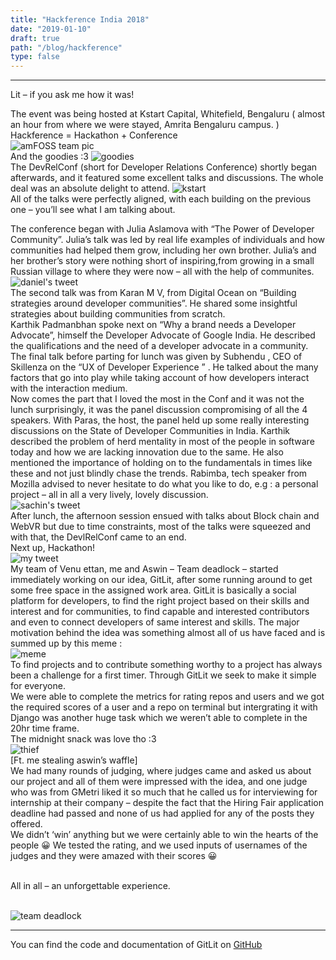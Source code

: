 ```yaml
---
title: "Hackference India 2018"
date: "2019-01-10"
draft: true
path: "/blog/hackference"
type: false
---
```


***

Lit – if you ask me how it was! <br> 

The event was being hosted at Kstart Capital, Whitefield, Bengaluru ( almost an hour from where we were stayed,  Amrita Bengaluru campus. ) <br>
Hackference  = Hackathon + Conference
<br>
<img src="https://lh3.googleusercontent.com/MbEZJ8HCVuP6pfhlY0ftphg_ppg8uM1cPr1uobZk3vvIPEZwJbl9IvsjTnqkvM0th6juNJQ9xRfCAUIcTf77VMEPbSFpbGWgVsHhtcO18FqlNMGLh0LB19KHXvd1D1id06EBRDadyTiOsGiL0nMyeS3IHpt0zu32v76i9Q9O0uVitObMFilnuAFMMSE1hdDO18-rAcTKkImV-fEDiMZHnjYaeToQVYCmxzYj2f_Yp2d0jlreVzZfYVRH1Ta8PslEEqhmh8xCFieqzmTWYZe7V9YYEnKyyNS5Lm1I3ILKeuFFcPPB1tIidv_7wUekKK1GDFIm0BTzu3PNJvmaj3CWrrJ8VNhbR2M3TIbpKmLxcteLNHZYrIoLkhE8iSjHZOVQrA-wErxT2gTUtOAeO5LkNxVbUmDrBzwcdhVil0dwu-_lb6UU9-2fwDHm2wYoOQu1Wq17rdNxvlkRveTThNs8Bn2x2lzYsqBbDx9pKHWZckOLxpFUAS9yNEhmKD_y5yfbWXfvAGbAc1g1N3TlTw4a8PlADcb5klyr3_ZRskkcYlRPG9CcyOEIIvsX8Le0jx_EcPJEbf5usg9cIlphKnkP-gimbu03R6Qyf8UnuXEP64SnPal4fHdlmrK9R2VjHvA-QqX3PIfJ90U6Tbyu52cK8fX7xX4YaQ9TQYOSHcMOOhlq4ZOrsJ5JqDoK9VYzI2tOHYUx08STzgGUUkbWg2I8baiR=w633-h475-no" alt="amFOSS team pic">
<br>
And the goodies :3
<img src="https://lh3.googleusercontent.com/8TqhSVZYEAA-yzZJUvyBFikNbDYKbqwTc5hX1LfR30qDhjTwD3hqq7hfl81uIbqSQdczyxeFuEty375CSB_nth1kSQfLhorPBdlMJKaxDhlnZW3GlEGv8ksPxyJ0Zs4z4k_8ImLby34cSEkeLVo6kzPyV4fjeeJLxMUsG8L5yCLpE-M--WN_0oSB9hj77gvKqfyFNiUfgNGKPPuTEK5yAspeWFvxLw-Oll1ppsqDWiwJJgRFP4lHERI7cuT2m5-c6J_Mwc21Ay1Kd0tMOMc2wtDukOFupT8V9-kchrRn3_bUwn4Zvg4DXRat4oqoRxD105KxR3y3lfHDeCmPtmORWLiE4SCk_PlOxL3nD8WwqKSzFwQBezZbGPB9HlclibYQHGO-VXVlhtuGnxaEEazfuWYeBiBEZw0w6xEgfvYbQEHjZgpAbFPIFj-HOxflbwGzKUYZXCYHopPff1kUPJJo271BTMA0Xq8dQ7W7uw7YY59SZPJgZ3oNRNHt5agNEhpKCKdNldYPcNldVbRfob8moz3pKHWED9tyN550jZcCgBTmOFQNY-phSyFe9ptaHNT8uhLw5aUntswFw7EWV7YW0kD9kFPa_HXege9Ht4TBMDsLs3ZhMDev8GmLOgHrhEF7JJHaKil7qRZudnkFHA4H51EV0WT494x7cBoM-5t-aIwG81NWUFlIDkN5wqRKcD1I3q9Dgkzq8BnGw4cVQTdftOCy=w475-h633-no" alt="goodies">
<br>
The DevRelConf (short for Developer Relations Conference) shortly began afterwards, and it featured some excellent talks and discussions. The whole deal was an absolute delight to attend.
<img src="https://lh3.googleusercontent.com/6CL5jzbCpwTRmCtZiSLXEmwixS3R6JZAc5dJCJ2ZM01BkwvsPfvkZx4_usMhalzb0l3xTnFc4vTWpfxCXP4Ysj1jWK85uDV7da8o94U2TYE4Aezc_zajQQlghwBlv2I1cogHV4xfaocSnyuQeK3fAp8hpkoM1rcIqAlRMiHXDNRgvHhGf339AriNnVIHVqORoZ4Qb-3E5J4YzJaFkCgk-pQbl4ytnMKhxFg6Krm7CM4R79xXgiG8FDCzizc6xWvMEfr6bc-IguMpPaZFCZDi8GrxnNFRDinHvKFjMj09Ap7zaWqqQG2xS1SsHAbVewFdg2klxu-wBFy0GhUscJbUd19HYN14tv0sM8X9d5Kat2pszR_tmV5cl2N26KeEfRP_ctgk09F_Cs06EYY4yE2G16pjEPIWQxvsd4Q2jkUpuLZviPbnjL-iuwcwvPaezazUBgJgc94f6u-EUKlo166bk3dHoP2bwtx-Jm5IAYXh4pkwwYX5e0eGcNeb2nT3mlqhERRfXGd_XiEAzHMZgeD8PZ2OJHzDkFX-lntoSPyhXfmwvYsi3lCqBJ0dWGTZMXblNk7ZGfYtvQu2XoSixwke3-LyPJReraZ4AwRnnRslTZtWBj2UgSIdhLBHJt8GnCy0lX10qXntCTcjcz3rD-2lqcn0OxA6Dk0gpFvDm11tEdF9fF7XXlpMmHKBITF2ZoTXQEybDYi9iL3IsD2IeGeJnzaB=w844-h633-no" alt="kstart"> 
<br>
All of the talks were perfectly aligned, with each building on the previous one – you’ll see what I am talking about. <br>

The conference began with Julia Aslamova with “The Power of Developer Community”. Julia’s talk was led by real life examples of individuals and how communities had helped them grow, including her own brother. Julia’s and her brother’s story were nothing short of inspiring,from growing in a small Russian village to where they were now – all with the help of communites. <br> 
<img src="https://lh3.googleusercontent.com/6-iOxc9AKOTB1Jsc6KjZkbKK5X50LJZUWk1amumskvFlSYwwbIrcupRG6RorV2RS95eKNpAWht1ann4h7wEvHZc_QkY-UjSkJYpai5Vvw9lbq8uPRhNgR4v0Gguz0Wne9sXWC8UKKssH5bCqpJ-QGNYDKXDdYQUtEqCJWU3SmjQJSKEHsxocdq_trVi51Vq2H4Ybm40j0tPe1B8MPJxZBMueSPR1fYQBfumS9EXIEThqn3RVqUnfSU0lMd55bBP2O4wQ2wjXsUkBgqp6yJZ0IfMwbM4KCYPg2XnBvM5AbwDkDmgHZLWovB1JhBEskbvWW7kHTeSJ2vl1T0XsvqwUuQRbHEmzTQ0tnpEAv-a6zX7hgIbL-kaFIiEEIDv1JAUmYeftYIlTSRSszxGXzF0KmmwvIl0FAp1cnb8w3Ym150DHxbnVJAnDe94YIMbe3QYbY3Dx6kJ4myaWc6FNQsSH7m8dOwpZr_w3XTh-dxAm0jJe0dVjMY_RnW0cdzizzdDUXTxb5FFpiS7Wqyjjwptc1RYUlAfq7esqfeUMSQH6XUTEnIo6j1_4yZX1XOQZ_3iZrvGa5Zcfe5mVneXCUOQXtHakpK1SW_HzenZk2YMtfLjgBZfXpfcMD3uEJ7L9XwE-qKWdVk2wIpVc2tK9_wWJMP0icwKxYPBF_cWFwbBNNoKHbxj-hDKTsoS63YpL4KzyFgqWbUPKoadFus_4nkjiscyi=w619-h232-no" alt="daniel's tweet">
<br>
The second talk was from Karan M V, from Digital Ocean on “Building strategies around developer communities”. He shared some insightful strategies about building communities from scratch.
<br>
Karthik Padmanbhan spoke next on “Why a brand needs a Developer Advocate”, himself the Developer Advocate of Google India. He described the qualifications and the need of a developer advocate in a community.
<br>
The final talk before parting for lunch was given by Subhendu , CEO of Skillenza on the “UX of Developer Experience ” . He talked about the many factors that go into play while taking account of how developers interact with the interaction medium.
<br>
Now comes the part that I loved the most in the Conf and it was not the lunch surprisingly, it was the panel discussion compromising of all the 4 speakers. With Paras, the host, the panel held up some really interesting discussions on the State of Developer Communities in India. Karthik described the problem of herd mentality in most of the people in software today and how we are lacking innovation due to the same. He also mentioned the importance of holding on to the fundamentals in times like these and not just blindly chase the trends. Rabimba, tech speaker from Mozilla advised to never hesitate to do what you like to do, e.g : a personal project – all in all a very lively, lovely discussion.<br>
<img src="https://lh3.googleusercontent.com/dcHtry54xkWY8NaH2xrX53TcPwU_oQrP01gUBgNtue_EZZISfXPa5IY2ebhrxZSBAXAx4CuMUWmrkNvw-SMtOpNvf5u5aV7G6n_ZlA2tapS-MYfzKYUtuBnyXs3EmCY6biqF0QPUVIMLkSx_YmDLGTdQk9hEon-3O87sN7GMPEDroLRPF6EA-e61f4k4_qwaZIo_2Qh2WajZFlU3_Bg7iMcFxVzRpdkESFmSJZ59_eW9-7WchbUM5rGCzMsdPJvkBfZvP5FMMeZKWiB03gUKsENvEpc47-xaocLz4YLd5ytF43Vu-eAlPTMMFcVeiAF8MykqgzSdCroYHrhwm1L3TC0pcoPzZpIU8Kw2pGg2KWzqj747vxSoSio-UD6vP4suhIl8tDEYHvo2whwwlxMxcEmqFqfNPNVioiedgoN1L9kwQhUmLYesfKugPhmuk6MhMW1QpOmGitOptGFlZKP_IjdrP4U-yJ2eVlQHW07R_LsvlvZs6LpR1d-ngsVCbT9nxgnYWpuwOzpabwWHKaAfYADR5IfWfoa4d_2lw_xNSh1kY7xgwR1uZwyruG0gKA1KMiRHsAhEMM6oQKdWWe6dSbhpL-KfQUHyMZjEV--0gKc5VrZ3T5_kLr_cvP7U3AiQAAPdEvWeq09iSMpBVNYQgS9qDs9iAG9Rsm69oErUD5E7qhbYBSPreBWSm_pF4v8rf8YCoKOvXlsftJk_rA6EfW51=w494-h604-no" alt="sachin's tweet">
<br>
After lunch, the afternoon session ensued with talks about Block chain and WebVR but due to time constraints, most of the talks were squeezed and with that, the DevlRelConf came to an end.
<br>
Next up, Hackathon! <br>
<img src="https://lh3.googleusercontent.com/qx6IgHB47-m0BHpV1VFdjI7c5rSlBmFXHO7zAKsnlIMg9xie8nPUMIqtaCnJcHA442G2g_XHQnhQSTtcAbwSPMO4Px3TRk9d-2J-uQcfKdqfVkoX1Mo9P66FR0A_jG7R6sX1VPurN2KwZ_tTWSIfrvaTrSe-Hp88ixvXpZHebr2gBwBGbl8uu-VNb6nqgwRqqEcO51u5kzWnb1avHMZifrgsGObNjuCBiIbA-KMNvbeL6QwiVZP27H_iLAAAHqZSI2DGCya5JvGoY2nU7ltQKi4VcuyA2hTK8kqOqtOSFwLEawocIdITm6VhCj5b9RRl0JM4zyAYVRdMbkt-EkIVO2P8GgHLVVf3laQYjoZ-RWkfoRSalGMcL2dMaDAwIFEDOirFy8_EORHp6NBTaJQrcwIwO8bjdogjcFVaDBpGqxhW0Jc8Q7RpUpwIbbDDdhB1JTUitn7bFkXK_KkmRvDcsWQU84ferpSeHi9saKup_ZDMndwVU9T84vHW7_ZEkpdteB5ABXRl2jWnCrOk4FdKHKbGjml7WraLaw-7Sa_Asn-bo-bpzT759zs4LRQq24BB4emfCEGIrXBadLTBaMB0Z4c6KNTCwbZ83TneeKY1-0_0gq2x_YVxYNfKlkVh4uCLBUTlkMspo3FfF3EKWoMRvGJjG4QCB5BgHxgUd2rnH97W29bFVntk1ks7M4ZvGody-CeB_1I8gAMLNVeu1IdXT0q1=w406-h543-no" alt="my tweet">
<br>
My team of Venu ettan, me and Aswin – Team deadlock – started immediately working on our idea, GitLit, after some running around to get some free space in the assigned work area. GitLit is basically a social platform for developers, to find the right project based on their skills and interest and for communities, to find capable and interested contributors and even to connect developers of same interest and skills. The major motivation behind the idea was something almost all of us have faced and is summed up by this meme : <br>
<img src="https://lh3.googleusercontent.com/_YzmLB8bYXxRL8tn4rr6yHsn04f9UA9zgny-LosH8rz_6PloLaMyn0EY-HLzstDMlzqU8QUC3UeLyIyadYnnbkxexvEFUlwDqxGuOSK1E-QNL4EydVziZf1jUrxYKzsxu_SMahaDYykI90wFpldz3fjyNb5bQqX4wYt-4Q0foTqe0zlF9WnycwdrlQ9pT3VVUwptybIqCBJWWw88MAcizTRrah71QJGLQ5jKI-cwiHOaZkno11GoPiMiFkfLbDpMXBrsRRItzylXIw43i49qUUf6eAGA7VwjtF0dUaN8Fls9zDMay2C5FYW08AKfJm7QBqFL08GRXNC5rdIHEvel36rQN8KbkAfNYIDw1GTmcm8KeH6btVVRDTahr8aRnAr9TSwOhy0kMLXF0w_yO8Upwj_tYxNUDgWKJNSJ27LP3obD9cFp1cA-Z-XtxChID71rvBRIJk_SwulW29zouaROcUMxYySGTAtEm-noQ24ohr_yFVICL1hbn-ecQaBv6vSlcut7s6g6ChsBbl-aj4GPHxVdWYolHnaYOK2mMehUGf4IOAw9fdqWRuuE3WrA9984HOaib_wLLl6or9b5bHMA9yrWpA4NH902iaRhF961dlCiqtvCUiz1VUu7bxNhcMA_7RwHqK5IVHmoJdvvYuqGSVnUCfXYUTCRrSvCLKUbYs23p05sVbaq25Z2SgcHg47xdYpJgLpHnru2dR9MDjgmRqMQ=w461-h507-no" alt="meme">
<br>
To find projects and to contribute something worthy to a project has always been a challenge for a first timer. Through GitLit we seek to make it simple for everyone.
<br>
We were able to complete the metrics for rating repos and users and we got the required scores of a user and a repo on terminal but intergrating it with Django was another huge task which we weren’t able to complete in the 20hr time frame.
<br>
The midnight snack was love tho :3
<br>
<img src="https://lh3.googleusercontent.com/diUH53c3BV6jw_1rUyfavSrzfZ5FTdOBMqifuGhGXEAKBD3I4U8e-rASRY0PnHpHhiADo8rPs18F-J6jxawCFFRfGSzSQN7EpzZUFcniVLhKD2IKWQ4xgUiY2ONCPfoYRB142-R9iwDE6iGlp5wEEsQ1QsWJdWvJmBtUtAZx0a8bkWU49AEKvOupmXVk8RBlupWJMg2lfy67nH-LmcIhNZOi-KefA2LB3g__oJNmkhABsWPYQWNXbQEatt0IrsNVkZYHUMj31SBsps4IwFe5BeRD34tbVVlckNvxtDkhwvWOELCdzMFdieyHaasdkQR5rRAB-9byKLcy6NfcDm4dp4UFirftbelzLr-AXhsAymadeey5LcAM0SxQ4zMcLx0o0wSuZR4YJtWVNM9a93YXzc6VI-Ccz0d4ig92gJyrbeY1CEsEfgL9brMh6UqZRoOfWmOIDW3yEepjLZOEsdLyxpu5tZjrpsi8lhf4CpEj-J29Um2W350Q4A0IeOd1gB55wiITHeXwPS_7KkcAxS6yrkmPzBen-EfdSJNbQRJJsOMGD6uGj8D_lcb-JZjjgee-Qr-WmFljreyzI_hFEQIgBgvhc75OUW2vsZeH4mmjqLwLtgzn4DRFamkj0pdiqJQR_mH43HWhcBNl7kBbhbVDsJ4xzSK1tD7O1OkhXfReDLg0y_9GZzQCpWryEmmCfAUBCMYzUUoo3oUrlrFt8b0NhHww=w472-h629-no" alt="thief"> 
<br>
[Ft. me stealing aswin’s waffle]
<br>
We had many rounds of judging, where judges came and asked us about our project and all of them were impressed with the idea, and one judge who was from GMetri  liked it so much that he called us for interviewing for internship at their company – despite the fact that the Hiring Fair application deadline had passed and none of us had applied for any of the posts they offered.
<br>
We didn’t ‘win’ anything but we were certainly able to win the hearts of the people 😀 We tested the rating, and we used inputs of usernames of the judges and they were amazed with their scores 😀
<br> <br>
 
All in all – an unforgettable experience.

<br>
<img src="https://lh3.googleusercontent.com/Ifmf7C3-mh1COii3757J_lLU7Upj9KB2TxBJyC1bVdwLceOil06bvhD6MnWoZzH2V7X6XojvTC8PiG0ensIhjTYVVFqOV4KWYfvUOco5zmgHbvrlz_gjX-SeHhjmpRpLUAaPdS5eaBQSyDGHoCPkeXyY-ocfui8eM0_DNMxoI5U2Oqj1FHTgsCetoRbATkasI3CUaT2ntXK3llMmqsB4ZKMpVLbkDbE4xYHnnwKKBm87PHSJgo6wdzQJoe5Wmmnf0W28386AJ-dpINKvSzLrfMFTCgcCNVIB1RvzkNp8zmfTs3SJmB70u8gYzdIh9WC4mZ124mNnRmkQ9YbzjDZBUBhO77Z0M6o6q5NHbW0hriOXL3CU1uXD1PAvLM7b64YMmoGrXGIXDLgqpvM4NzIO-SMNp1gPKtHDF5p1wDmlGE57rEBSwmmmjb57TKNw9heiVqT4qEneuvmDzLUiu5aQ3VbKYNjhakyiUDTe7Ef_iKeoGdJNzw6GFjiVMeLkuRWrPW-Va33zaUXUVsnF9KQEZtAu0K1B3mme4kpoIwHAqnTQgqNCyfkDdXPS_7mnzB3DYewS9idsXuJeu5gj5pTnwEXOZ1VDCj1JFM5z-4TSzeb4bWFsP5bI7NDeAVGmNZJwTeX59pF0FkTRRbD-AhI6-3xuaH6g7wFJi-iu8zoMBZXAZGpbI1pdbhscshHUBXSlv5p-Vi3o6A77d3qhNO8R3Jpy2Q=w435-h633-no" alt="team deadlock">
<br>

***

You can find the code and documentation of GitLit on [GitHub](http://github.com/amfoss/gitlit)
